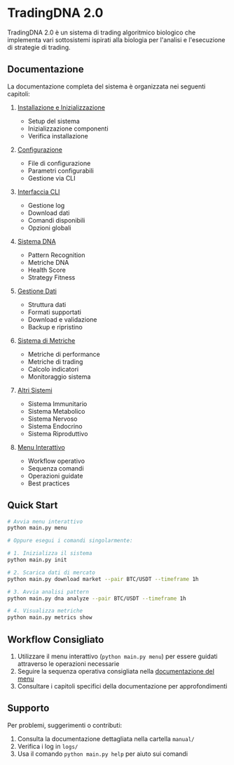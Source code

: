 # TradingDNA 2.0

TradingDNA 2.0 è un sistema di trading algoritmico biologico che implementa vari sottosistemi ispirati alla biologia per l'analisi e l'esecuzione di strategie di trading.

## Documentazione

La documentazione completa del sistema è organizzata nei seguenti capitoli:

1. [Installazione e Inizializzazione](manual/01_installation.md)
   - Setup del sistema
   - Inizializzazione componenti
   - Verifica installazione

2. [Configurazione](manual/02_configuration.md)
   - File di configurazione
   - Parametri configurabili
   - Gestione via CLI

3. [Interfaccia CLI](manual/03_cli_interface.md)
   - Gestione log
   - Download dati
   - Comandi disponibili
   - Opzioni globali

4. [Sistema DNA](manual/04_dna_system.md)
   - Pattern Recognition
   - Metriche DNA
   - Health Score
   - Strategy Fitness

5. [Gestione Dati](manual/05_data_management.md)
   - Struttura dati
   - Formati supportati
   - Download e validazione
   - Backup e ripristino

6. [Sistema di Metriche](manual/06_metrics_system.md)
   - Metriche di performance
   - Metriche di trading
   - Calcolo indicatori
   - Monitoraggio sistema

7. [Altri Sistemi](manual/07_other_systems.md)
   - Sistema Immunitario
   - Sistema Metabolico
   - Sistema Nervoso
   - Sistema Endocrino
   - Sistema Riproduttivo

8. [Menu Interattivo](manual/08_interactive_menu.md)
   - Workflow operativo
   - Sequenza comandi
   - Operazioni guidate
   - Best practices

## Quick Start

```bash
# Avvia menu interattivo
python main.py menu

# Oppure esegui i comandi singolarmente:

# 1. Inizializza il sistema
python main.py init

# 2. Scarica dati di mercato
python main.py download market --pair BTC/USDT --timeframe 1h

# 3. Avvia analisi pattern
python main.py dna analyze --pair BTC/USDT --timeframe 1h

# 4. Visualizza metriche
python main.py metrics show
```

## Workflow Consigliato

1. Utilizzare il menu interattivo (`python main.py menu`) per essere guidati attraverso le operazioni necessarie
2. Seguire la sequenza operativa consigliata nella [documentazione del menu](manual/08_interactive_menu.md)
3. Consultare i capitoli specifici della documentazione per approfondimenti

## Supporto

Per problemi, suggerimenti o contributi:
1. Consulta la documentazione dettagliata nella cartella `manual/`
2. Verifica i log in `logs/`
3. Usa il comando `python main.py help` per aiuto sui comandi
